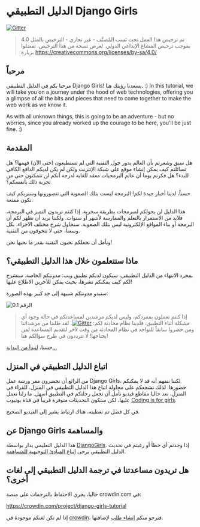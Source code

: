 # الدليل التطبيقي Django Girls

[![Gitter](https://badges.gitter.im/DjangoGirls/tutorial.svg)](https://gitter.im/DjangoGirls/tutorial)

> تم ترخيص هذا العمل تحت نَسب المُصنَّف - غير تجاري - الترخيص بالمثل 4.0 بموجب ترخيص المشاع الإبداعي الدولي. لعرض نسخة من هذا الترخيص، تفضلوا بزيارة https://creativecommons.org/licenses/by-sa/4.0/

## مرحباً

مرحبا بكم في الدليل التطبيقي Django Girls! يسعدنا رؤيتك هنا. :) In this tutorial, we will take you on a journey under the hood of web technologies, offering you a glimpse of all the bits and pieces that need to come together to make the web work as we know it.

As with all unknown things, this is going to be an adventure - but no worries, since you already worked up the courage to be here, you'll be just fine. :)

## المقدمة

هل سبق وشعرتم بأن العالم يدور حول التقنية التي لم تستطيعون (حتى الآن) فهمها؟ هل تسائلتم كيف يمكن إنشاء موقع على شبكة الإنترنت ولكن لم يكن لديكم الدافع الكافي للبدء؟ هل فكرتم يوما أن عالم البرمجيات معقد للغاية لدرجة أنكم لن تتمكنون حتى من تجربة ذلك بأنفسكم؟

حسناً، لدينا أخبار جيدة لكم! البرمجة ليست بتلك الصعوبة التي تتصورونها وسنريكم كيف تكون ممتعة.

هذا الدليل لن يحولكم لمبرمجات بطريقة سحرية. إذا كنتم تريدون التميز في البرمجة، فلابد من الاستمرار بالتعلم والممارسة لأشهر أو سنوات. ولكننا نريد أن نظهر لكم أن البرمجة أو بناء المواقع الإلكترونية ليس بتلك الصعوبة. سنحاول شرح مختلف الاجزاء، بكل وسعنا، حتى لا تتخوفون من التقنية.

ونأمل أن نجعلكم تحبون التقنية بقدر ما نحبها نحن!

## ماذا ستتعلمون خلال هذا الدليل التطبيقي؟

بمجرد الانتهاء من الدليل التطبيقي، سيكون لديكم تطبيق ويب: مدونتكم الخاصة. سنشرح لكم كيف يمكنكم نشرها، بحيث يمكن للآخرين الاطلاع عليها!

ستبدو مدونتكم شبيهة إلى حد كبير بهذه الصورة:

![الرقم 0.1](images/application.png)

> إذا كنتم تعملون بمفردكم، وليس لديكم مرشدين لمساعدتكم في حالة وجود أي مشكلة أثناء التطبيق، فلدينا نظام محادثة لكم: [![Gitter](https://badges.gitter.im/DjangoGirls/tutorial.svg)](https://gitter.im/DjangoGirls/tutorial). لقد طلبنا من مرشداتنا ومن حضروا سابقاً للتواجد في نظام المحادثة من وقت لآخر لتقديم المساعدة لمن يحتاجها! لا تترددون في طرح سؤالكم هنا!

حسنا، [ لنبدأ من البداية... ](./how_the_internet_works/README.md)

## اتباع الدليل التطبيقي في المنزل

من الرائع أن تحضرون مقر ورشة عمل Django Girls، لكننا نتفهم أنه قد لا يمكنكم حضورها. لذلك نشجعكم على محاولة اتباع هذا الدليل التطبيقي في المنزل. للقراء في المنزل، نعد حاليا مقاطع فيديو نأمل أن تجعل رحلتكم في التطبيق أسهل. ما زلنا نعمل عليها، لكن ستكون التحديثات متوفرة قريباً في قناة يوتيوب [Coding is for girls](https://www.youtube.com/channel/UC0hNd2uW8jTR5K3KBzRuG2A/feed).

في كل فصل تم تغطيته، هناك ارتباط يشير إلى الفيديو الصحيح.

## عن Django Girls والمساهمة

هذا الدليل التعليمي يدار بواسطة [DjangoGirls](https://djangogirls.org/). إذا وجدتم أي خطأ أو رغبتم في تحديث الدليل التطبيقي يرجى [اتباع المبادئ التوجيهية للمساهمة](https://github.com/DjangoGirls/tutorial/blob/master/README.md).

## هل تريدون مساعدتنا في ترجمة الدليل التطبيقي إلى لغات أخرى؟

حاليا، يجري الاحتفاظ بالترجمات على منصة crowdin.com في:

https://crowdin.com/project/django-girls-tutorial

إذا لم تكن لغتكم موجودة في [crowdin](https://crowdin.com/)، فنرجو منكم [إنشاء طلب](https://github.com/DjangoGirls/tutorial/issues/new) لإضافتها.